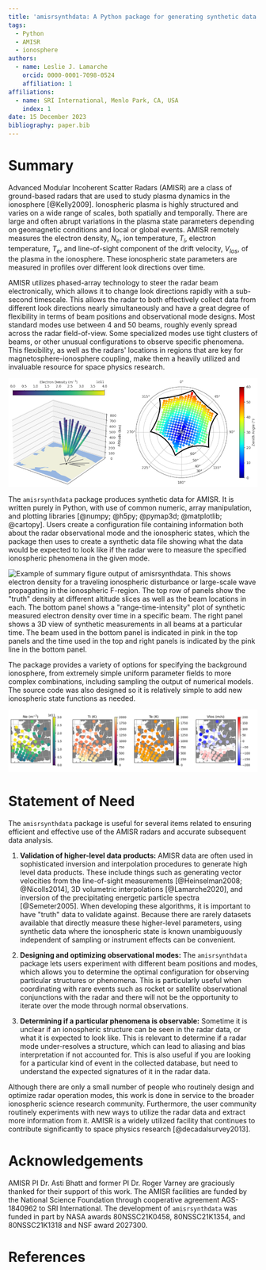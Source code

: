 ```yaml
---
title: 'amisrsynthdata: A Python package for generating synthetic data for the Advanced Modular Incoherent Scatter Radars'
tags:
  - Python
  - AMISR
  - ionosphere
authors:
  - name: Leslie J. Lamarche
    orcid: 0000-0001-7098-0524
    affiliation: 1
affiliations:
  - name: SRI International, Menlo Park, CA, USA
    index: 1
date: 15 December 2023
bibliography: paper.bib
---
```


# Summary

Advanced Modular Incoherent Scatter Radars (AMISR) are a class of ground-based radars that are used to study plasma dynamics in the ionosphere [@Kelly2009].  Ionospheric plasma is highly structured and varies on a wide range of scales, both spatially and temporally. There are large and often abrupt variations in the plasma state parameters depending on geomagnetic conditions and local or global events. AMISR remotely measures the electron density, $N_e$, ion temperature, $T_i$, electron temperature, $T_e$, and line-of-sight component of the drift velocity, $V_{los}$, of the plasma in the ionosphere.  These ionospheric state parameters are measured in profiles over different look directions over time.

AMISR utilizes phased-array technology to steer the radar beam electronically, which allows it to change look directions rapidly with a sub-second timescale.  This allows the radar to both effectively collect data from different look directions nearly simultaneously and have a great degree of flexibility in terms of beam positions and observational mode designs.  Most standard modes use between 4 and 50 beams, roughly evenly spread across the radar field-of-view.  Some specialized modes use tight clusters of beams, or other unusual configurations to observe specific phenomena. This flexibility, as well as the radars' locations in regions that are key for magnetosphere-ionosphere coupling, make them a heavily utilized and invaluable resource for space physics research.

![Left: A 3D visualization of beam positions with synthetic density measurements from a commonly run 11 beam AMISR mode. Right: All possible beam positions within the AMISR field-of-view.](amisr_fov.png)

The `amisrsynthdata` package produces synthetic data for AMISR.  It is written purely in Python, with use of common numeric, array manipulation, and plotting libraries [@numpy; @h5py; @pymap3d; @matplotlib; @cartopy].  Users create a configuration file containing information both about the radar observational mode and the ionospheric states, which the package then uses to create a synthetic data file showing what the data would be expected to look like if the radar were to measure the specified ionospheric phenomena in the given mode.

![Example of summary figure output of `amisrsynthdata`.  This shows electron density for a traveling ionospheric disturbance or large-scale wave propagating in the ionospheric F-region.  The top row of panels show the "truth" density at different altitude slices as well as the beam locations in each.  The bottom panel shows a "range-time-intensity" plot of synthetic measured electron density over time in a specific beam.  The right panel shows a 3D view of synthetic measurements in all beams at a particular time.  The beam used in the bottom panel is indicated in pink in the top panels and the time used in the top and right panels is indicated by the pink line in the bottom panel.](../docs/synthdata_summary_ne.png)

The package provides a variety of options for specifying the background ionosphere, from extremely simple uniform parameter fields to more complex combinations, including sampling the output of numerical models. The source code was also designed so it is relatively simple to add new ionospheric state functions as needed.

![Horizontal slices of synthetic AMISR data in all four standard incoherent scatter radar parameters.   The ionosphere used in this case comes from output of the GEMINI numerical model of local ionospheric dynamics [@Zettergren2015]](../docs/synthdata_gemini_plot.png)

# Statement of Need

The `amisrsynthdata` package is useful for several items related to ensuring efficient and effective use of the AMISR radars and accurate subsequent data analysis.

1. **Validation of higher-level data products:** AMISR data are often used in sophisticated inversion and interpolation procedures to generate high level data products.  These include things such as generating vector velocities from the line-of-sight measurements [@Heinselman2008; @Nicolls2014], 3D volumetric interpolations [@Lamarche2020], and inversion of the precipitating energetic particle spectra [@Semeter2005].  When developing these algorithms, it is important to have "truth" data to validate against.  Because there are rarely datasets available that directly measure these higher-level parameters, using synthetic data where the ionospheric state is known unambiguously independent of sampling or instrument effects can be convenient.

2. **Designing and optimizing observational modes:**  The `amisrsynthdata` package lets users experiment with different beam positions and modes, which allows you to determine the optimal configuration for observing particular structures or phenomena.  This is particularly useful when coordinating with rare events such as rocket or satellite observational conjunctions with the radar and there will not be the opportunity to iterate over the mode through normal observations.

3. **Determining if a particular phenomena is observable:** Sometime it is unclear if an ionospheric structure can be seen in the radar data, or what it is expected to look like.  This is relevant to determine if a radar mode under-resolves a structure, which can lead to aliasing and bias interpretation if not accounted for.  This is also useful if you are looking for a particular kind of event in the collected database, but need to understand the expected signatures of it in the radar data.

Although there are only a small number of people who routinely design and optimize radar operation modes, this work is done in service to the broader ionospheric science research community.  Furthermore, the user community routinely experiments with new ways to utilize the radar data and extract more information from it.  AMISR is a widely utilized facility that continues to contribute significantly to space physics research [@decadalsurvey2013].

# Acknowledgements

AMISR PI Dr. Asti Bhatt and former PI Dr. Roger Varney are graciously thanked for their support of this work.  The AMISR facilities are funded by the National Science Foundation through cooperative agreement AGS-1840962 to SRI International. The development of `amisrsynthdata` was funded in part by NASA awards 80NSSC21K0458, 80NSSC21K1354, and 80NSSC21K1318 and NSF award 2027300.

# References
